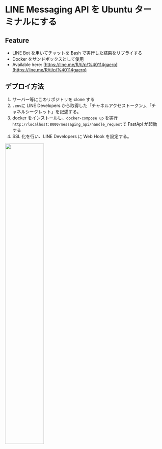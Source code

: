 # LINE Messaging API を Ubuntu ターミナルにする
## Feature

- LINE Bot を用いてチャットを Bash で実行した結果をリプライする
- Docker をサンドボックスとして使用
- Available here: [https://line.me/R/ti/p/%40114gaerp](https://line.me/R/ti/p/%40114gaerp)

## デプロイ方法

1. サーバー等にこのリポジトリを clone する
1. `.env`に LINE Developers から取得した「チャネルアクセストークン」、「チャネルシークレット」を記述する。
1. docker をインストールし、`docker-compose up` を実行  
   `http://localhost:8000/messaging_api/handle_request`で FastApi が起動する
1. SSL 化を行い、LINE Developers に Web Hook を設定する。

<img src="https://user-images.githubusercontent.com/58505538/147826267-7779ef38-1a4e-400f-8af3-35d62423d0e4.png" width="50%">
